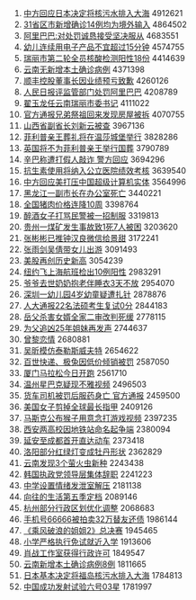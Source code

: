 1. [中方回应日本决定将核污水排入大海](http://www.baidu.com/baidu?cl=3&tn=SE_baiduhomet8_jmjb7mjw&rsv_dl=fyb_top&fr=top1000&wd=%D6%D0%B7%BD%BB%D8%D3%A6%C8%D5%B1%BE%BE%F6%B6%A8%BD%AB%BA%CB%CE%DB%CB%AE%C5%C5%C8%EB%B4%F3%BA%A3) 4912621
1. [31省区市新增确诊14例均为境外输入](http://www.baidu.com/baidu?cl=3&tn=SE_baiduhomet8_jmjb7mjw&rsv_dl=fyb_top&fr=top1000&wd=31%CA%A1%C7%F8%CA%D0%D0%C2%D4%F6%C8%B7%D5%EF14%C0%FD%BE%F9%CE%AA%BE%B3%CD%E2%CA%E4%C8%EB) 4864502
1. [阿里巴巴:对处罚诚恳接受坚决服从](http://www.baidu.com/baidu?cl=3&tn=SE_baiduhomet8_jmjb7mjw&rsv_dl=fyb_top&fr=top1000&wd=%B0%A2%C0%EF%B0%CD%B0%CD%3A%B6%D4%B4%A6%B7%A3%B3%CF%BF%D2%BD%D3%CA%DC%BC%E1%BE%F6%B7%FE%B4%D3) 4683551
1. [幼儿连续用电子产品不宜超过15分钟](http://www.baidu.com/baidu?cl=3&tn=SE_baiduhomet8_jmjb7mjw&rsv_dl=fyb_top&fr=top1000&wd=%D3%D7%B6%F9%C1%AC%D0%F8%D3%C3%B5%E7%D7%D3%B2%FA%C6%B7%B2%BB%D2%CB%B3%AC%B9%FD15%B7%D6%D6%D3) 4574755
1. [瑞丽市第二轮全员核酸检测阳性18份](http://www.baidu.com/baidu?cl=3&tn=SE_baiduhomet8_jmjb7mjw&rsv_dl=fyb_top&fr=top1000&wd=%C8%F0%C0%F6%CA%D0%B5%DA%B6%FE%C2%D6%C8%AB%D4%B1%BA%CB%CB%E1%BC%EC%B2%E2%D1%F4%D0%D418%B7%DD) 4414639
1. [云南无新增本土确诊病例](http://www.baidu.com/baidu?cl=3&tn=SE_baiduhomet8_jmjb7mjw&rsv_dl=fyb_top&fr=top1000&wd=%D4%C6%C4%CF%CE%DE%D0%C2%D4%F6%B1%BE%CD%C1%C8%B7%D5%EF%B2%A1%C0%FD) 4371398
1. [顺丰控股董事长因业绩预亏致歉](http://www.baidu.com/baidu?cl=3&tn=SE_baiduhomet8_jmjb7mjw&rsv_dl=fyb_top&fr=top1000&wd=%CB%B3%B7%E1%BF%D8%B9%C9%B6%AD%CA%C2%B3%A4%D2%F2%D2%B5%BC%A8%D4%A4%BF%F7%D6%C2%C7%B8) 4260126
1. [人民日报评监管部门处罚阿里巴巴](http://www.baidu.com/baidu?cl=3&tn=SE_baiduhomet8_jmjb7mjw&rsv_dl=fyb_top&fr=top1000&wd=%C8%CB%C3%F1%C8%D5%B1%A8%C6%C0%BC%E0%B9%DC%B2%BF%C3%C5%B4%A6%B7%A3%B0%A2%C0%EF%B0%CD%B0%CD) 4208789
1. [翟玉龙任云南瑞丽市委书记](http://www.baidu.com/baidu?cl=3&tn=SE_baiduhomet8_jmjb7mjw&rsv_dl=fyb_top&fr=top1000&wd=%B5%D4%D3%F1%C1%FA%C8%CE%D4%C6%C4%CF%C8%F0%C0%F6%CA%D0%CE%AF%CA%E9%BC%C7) 4111022
1. [官方通报兄弟祭祖回来发现房屋被拆](http://www.baidu.com/baidu?cl=3&tn=SE_baiduhomet8_jmjb7mjw&rsv_dl=fyb_top&fr=top1000&wd=%B9%D9%B7%BD%CD%A8%B1%A8%D0%D6%B5%DC%BC%C0%D7%E6%BB%D8%C0%B4%B7%A2%CF%D6%B7%BF%CE%DD%B1%BB%B2%F0) 4070755
1. [山西省副省长刘新云被查](http://www.baidu.com/baidu?cl=3&tn=SE_baiduhomet8_jmjb7mjw&rsv_dl=fyb_top&fr=top1000&wd=%C9%BD%CE%F7%CA%A1%B8%B1%CA%A1%B3%A4%C1%F5%D0%C2%D4%C6%B1%BB%B2%E9) 3967136
1. [菲利普亲王葬礼将在温莎城堡举行](http://www.baidu.com/baidu?cl=3&tn=SE_baiduhomet8_jmjb7mjw&rsv_dl=fyb_top&fr=top1000&wd=%B7%C6%C0%FB%C6%D5%C7%D7%CD%F5%D4%E1%C0%F1%BD%AB%D4%DA%CE%C2%C9%AF%B3%C7%B1%A4%BE%D9%D0%D0) 3828286
1. [英国将不为菲利普亲王举行国葬](http://www.baidu.com/baidu?cl=3&tn=SE_baiduhomet8_jmjb7mjw&rsv_dl=fyb_top&fr=top1000&wd=%D3%A2%B9%FA%BD%AB%B2%BB%CE%AA%B7%C6%C0%FB%C6%D5%C7%D7%CD%F5%BE%D9%D0%D0%B9%FA%D4%E1) 3790789
1. [辛巴称遭打假人敲诈 警方回应](http://www.baidu.com/baidu?cl=3&tn=SE_baiduhomet8_jmjb7mjw&rsv_dl=fyb_top&fr=top1000&wd=%D0%C1%B0%CD%B3%C6%D4%E2%B4%F2%BC%D9%C8%CB%C7%C3%D5%A9%20%BE%AF%B7%BD%BB%D8%D3%A6) 3694296
1. [抗生素使用将纳入公立医院绩效考核](http://www.baidu.com/baidu?cl=3&tn=SE_baiduhomet8_jmjb7mjw&rsv_dl=fyb_top&fr=top1000&wd=%BF%B9%C9%FA%CB%D8%CA%B9%D3%C3%BD%AB%C4%C9%C8%EB%B9%AB%C1%A2%D2%BD%D4%BA%BC%A8%D0%A7%BF%BC%BA%CB) 3639540
1. [中方回应美打压中国超级计算机实体](http://www.baidu.com/baidu?cl=3&tn=SE_baiduhomet8_jmjb7mjw&rsv_dl=fyb_top&fr=top1000&wd=%D6%D0%B7%BD%BB%D8%D3%A6%C3%C0%B4%F2%D1%B9%D6%D0%B9%FA%B3%AC%BC%B6%BC%C6%CB%E3%BB%FA%CA%B5%CC%E5) 3564996
1. [黑龙江一副市长在办公室死亡](http://www.baidu.com/baidu?cl=3&tn=SE_baiduhomet8_jmjb7mjw&rsv_dl=fyb_top&fr=top1000&wd=%BA%DA%C1%FA%BD%AD%D2%BB%B8%B1%CA%D0%B3%A4%D4%DA%B0%EC%B9%AB%CA%D2%CB%C0%CD%F6) 3440221
1. [全国猪肉价格连降10周](http://www.baidu.com/baidu?cl=3&tn=SE_baiduhomet8_jmjb7mjw&rsv_dl=fyb_top&fr=top1000&wd=%C8%AB%B9%FA%D6%ED%C8%E2%BC%DB%B8%F1%C1%AC%BD%B510%D6%DC) 3398764
1. [醉酒女子打骂民警被一招制服](http://www.baidu.com/baidu?cl=3&tn=SE_baiduhomet8_jmjb7mjw&rsv_dl=fyb_top&fr=top1000&wd=%D7%ED%BE%C6%C5%AE%D7%D3%B4%F2%C2%EE%C3%F1%BE%AF%B1%BB%D2%BB%D5%D0%D6%C6%B7%FE) 3319813
1. [贵州一煤矿发生事故致1死7人被困](http://www.baidu.com/baidu?cl=3&tn=SE_baiduhomet8_jmjb7mjw&rsv_dl=fyb_top&fr=top1000&wd=%B9%F3%D6%DD%D2%BB%C3%BA%BF%F3%B7%A2%C9%FA%CA%C2%B9%CA%D6%C21%CB%C07%C8%CB%B1%BB%C0%A7) 3203620
1. [张彬彬已推钟汉良微信给景甜](http://www.baidu.com/baidu?cl=3&tn=SE_baiduhomet8_jmjb7mjw&rsv_dl=fyb_top&fr=top1000&wd=%D5%C5%B1%F2%B1%F2%D2%D1%CD%C6%D6%D3%BA%BA%C1%BC%CE%A2%D0%C5%B8%F8%BE%B0%CC%F0) 3172241
1. [张雨剑吴倩带女儿出游](http://www.baidu.com/baidu?cl=3&tn=SE_baiduhomet8_jmjb7mjw&rsv_dl=fyb_top&fr=top1000&wd=%D5%C5%D3%EA%BD%A3%CE%E2%D9%BB%B4%F8%C5%AE%B6%F9%B3%F6%D3%CE) 3091493
1. [美股再创历史新高](http://www.baidu.com/baidu?cl=3&tn=SE_baiduhomet8_jmjb7mjw&rsv_dl=fyb_top&fr=top1000&wd=%C3%C0%B9%C9%D4%D9%B4%B4%C0%FA%CA%B7%D0%C2%B8%DF) 3054239
1. [纽约飞上海航班检出10例阳性](http://www.baidu.com/baidu?cl=3&tn=SE_baiduhomet8_jmjb7mjw&rsv_dl=fyb_top&fr=top1000&wd=%C5%A6%D4%BC%B7%C9%C9%CF%BA%A3%BA%BD%B0%E0%BC%EC%B3%F610%C0%FD%D1%F4%D0%D4) 2983291
1. [爷爷去世奶奶抱老伴睡衣3天不放](http://www.baidu.com/baidu?cl=3&tn=SE_baiduhomet8_jmjb7mjw&rsv_dl=fyb_top&fr=top1000&wd=%D2%AF%D2%AF%C8%A5%CA%C0%C4%CC%C4%CC%B1%A7%C0%CF%B0%E9%CB%AF%D2%C23%CC%EC%B2%BB%B7%C5) 2954070
1. [深圳一幼儿园4岁幼童疑遭扎针](http://www.baidu.com/baidu?cl=3&tn=SE_baiduhomet8_jmjb7mjw&rsv_dl=fyb_top&fr=top1000&wd=%C9%EE%DB%DA%D2%BB%D3%D7%B6%F9%D4%B04%CB%EA%D3%D7%CD%AF%D2%C9%D4%E2%D4%FA%D5%EB) 2878876
1. [人大通报22名法硕考生复试0分](http://www.baidu.com/baidu?cl=3&tn=SE_baiduhomet8_jmjb7mjw&rsv_dl=fyb_top&fr=top1000&wd=%C8%CB%B4%F3%CD%A8%B1%A822%C3%FB%B7%A8%CB%B6%BF%BC%C9%FA%B8%B4%CA%D40%B7%D6) 2844183
1. [岳父杀害女婿全家二审改判死缓](http://www.baidu.com/baidu?cl=3&tn=SE_baiduhomet8_jmjb7mjw&rsv_dl=fyb_top&fr=top1000&wd=%D4%C0%B8%B8%C9%B1%BA%A6%C5%AE%D0%F6%C8%AB%BC%D2%B6%FE%C9%F3%B8%C4%C5%D0%CB%C0%BB%BA) 2778115
1. [为父追凶25年姐妹再发声](http://www.baidu.com/baidu?cl=3&tn=SE_baiduhomet8_jmjb7mjw&rsv_dl=fyb_top&fr=top1000&wd=%CE%AA%B8%B8%D7%B7%D0%D725%C4%EA%BD%E3%C3%C3%D4%D9%B7%A2%C9%F9) 2744637
1. [曾黎恋情](http://www.baidu.com/baidu?cl=3&tn=SE_baiduhomet8_jmjb7mjw&rsv_dl=fyb_top&fr=top1000&wd=%D4%F8%C0%E8%C1%B5%C7%E9) 2680881
1. [吴昕模仿泰勒斯威夫特](http://www.baidu.com/baidu?cl=3&tn=SE_baiduhomet8_jmjb7mjw&rsv_dl=fyb_top&fr=top1000&wd=%CE%E2%EA%BF%C4%A3%B7%C2%CC%A9%C0%D5%CB%B9%CD%FE%B7%F2%CC%D8) 2654622
1. [百世快递、极兔因低价倾销被罚](http://www.baidu.com/baidu?cl=3&tn=SE_baiduhomet8_jmjb7mjw&rsv_dl=fyb_top&fr=top1000&wd=%B0%D9%CA%C0%BF%EC%B5%DD%A1%A2%BC%AB%CD%C3%D2%F2%B5%CD%BC%DB%C7%E3%CF%FA%B1%BB%B7%A3) 2587050
1. [厦门马拉松今日开跑](http://www.baidu.com/baidu?cl=3&tn=SE_baiduhomet8_jmjb7mjw&rsv_dl=fyb_top&fr=top1000&wd=%CF%C3%C3%C5%C2%ED%C0%AD%CB%C9%BD%F1%C8%D5%BF%AA%C5%DC) 2561710
1. [温州星巴克疑现不雅视频](http://www.baidu.com/baidu?cl=3&tn=SE_baiduhomet8_jmjb7mjw&rsv_dl=fyb_top&fr=top1000&wd=%CE%C2%D6%DD%D0%C7%B0%CD%BF%CB%D2%C9%CF%D6%B2%BB%D1%C5%CA%D3%C6%B5) 2496503
1. [货车司机被罚后服药身亡 官方通报](http://www.baidu.com/baidu?cl=3&tn=SE_baiduhomet8_jmjb7mjw&rsv_dl=fyb_top&fr=top1000&wd=%BB%F5%B3%B5%CB%BE%BB%FA%B1%BB%B7%A3%BA%F3%B7%FE%D2%A9%C9%ED%CD%F6%20%B9%D9%B7%BD%CD%A8%B1%A8) 2459500
1. [美国女子剪掉全球最长指甲](http://www.baidu.com/baidu?cl=3&tn=SE_baiduhomet8_jmjb7mjw&rsv_dl=fyb_top&fr=top1000&wd=%C3%C0%B9%FA%C5%AE%D7%D3%BC%F4%B5%F4%C8%AB%C7%F2%D7%EE%B3%A4%D6%B8%BC%D7) 2409126
1. [马斯克公布猴子用意念打游戏视频](http://www.baidu.com/baidu?cl=3&tn=SE_baiduhomet8_jmjb7mjw&rsv_dl=fyb_top&fr=top1000&wd=%C2%ED%CB%B9%BF%CB%B9%AB%B2%BC%BA%EF%D7%D3%D3%C3%D2%E2%C4%EE%B4%F2%D3%CE%CF%B7%CA%D3%C6%B5) 2397235
1. [西安两高校因地铁站命名起争端](http://www.baidu.com/baidu?cl=3&tn=SE_baiduhomet8_jmjb7mjw&rsv_dl=fyb_top&fr=top1000&wd=%CE%F7%B0%B2%C1%BD%B8%DF%D0%A3%D2%F2%B5%D8%CC%FA%D5%BE%C3%FC%C3%FB%C6%F0%D5%F9%B6%CB) 2380094
1. [延安至成都首开直达动车](http://www.baidu.com/baidu?cl=3&tn=SE_baiduhomet8_jmjb7mjw&rsv_dl=fyb_top&fr=top1000&wd=%D1%D3%B0%B2%D6%C1%B3%C9%B6%BC%CA%D7%BF%AA%D6%B1%B4%EF%B6%AF%B3%B5) 2373418
1. [洛阳部分红绿灯变成牡丹形状](http://www.baidu.com/baidu?cl=3&tn=SE_baiduhomet8_jmjb7mjw&rsv_dl=fyb_top&fr=top1000&wd=%C2%E5%D1%F4%B2%BF%B7%D6%BA%EC%C2%CC%B5%C6%B1%E4%B3%C9%C4%B5%B5%A4%D0%CE%D7%B4) 2362829
1. [云南发现3个萤火虫新种](http://www.baidu.com/baidu?cl=3&tn=SE_baiduhomet8_jmjb7mjw&rsv_dl=fyb_top&fr=top1000&wd=%D4%C6%C4%CF%B7%A2%CF%D63%B8%F6%D3%A9%BB%F0%B3%E6%D0%C2%D6%D6) 2243438
1. [韩国执政党领导层集体辞职](http://www.baidu.com/baidu?cl=3&tn=SE_baiduhomet8_jmjb7mjw&rsv_dl=fyb_top&fr=top1000&wd=%BA%AB%B9%FA%D6%B4%D5%FE%B5%B3%C1%EC%B5%BC%B2%E3%BC%AF%CC%E5%B4%C7%D6%B0) 2241223
1. [中学设置情绪发泄室解压](http://www.baidu.com/baidu?cl=3&tn=SE_baiduhomet8_jmjb7mjw&rsv_dl=fyb_top&fr=top1000&wd=%D6%D0%D1%A7%C9%E8%D6%C3%C7%E9%D0%F7%B7%A2%D0%B9%CA%D2%BD%E2%D1%B9) 2181138
1. [向往的生活第五季定档](http://www.baidu.com/baidu?cl=3&tn=SE_baiduhomet8_jmjb7mjw&rsv_dl=fyb_top&fr=top1000&wd=%CF%F2%CD%F9%B5%C4%C9%FA%BB%EE%B5%DA%CE%E5%BC%BE%B6%A8%B5%B5) 2089146
1. [杭州部分行政区划优化调整](http://www.baidu.com/baidu?cl=3&tn=SE_baiduhomet8_jmjb7mjw&rsv_dl=fyb_top&fr=top1000&wd=%BA%BC%D6%DD%B2%BF%B7%D6%D0%D0%D5%FE%C7%F8%BB%AE%D3%C5%BB%AF%B5%F7%D5%FB) 2068683
1. [手机号66666被拍卖32万替友还债](http://www.baidu.com/baidu?cl=3&tn=SE_baiduhomet8_jmjb7mjw&rsv_dl=fyb_top&fr=top1000&wd=%CA%D6%BB%FA%BA%C566666%B1%BB%C5%C4%C2%F432%CD%F2%CC%E6%D3%D1%BB%B9%D5%AE) 1986144
1. [《乘风破浪的姐姐2》总决赛](http://www.baidu.com/baidu?cl=3&tn=SE_baiduhomet8_jmjb7mjw&rsv_dl=fyb_top&fr=top1000&wd=%A1%B6%B3%CB%B7%E7%C6%C6%C0%CB%B5%C4%BD%E3%BD%E32%A1%B7%D7%DC%BE%F6%C8%FC) 1945465
1. [小学严格执行免试就近入学](http://www.baidu.com/baidu?cl=3&tn=SE_baiduhomet8_jmjb7mjw&rsv_dl=fyb_top&fr=top1000&wd=%D0%A1%D1%A7%D1%CF%B8%F1%D6%B4%D0%D0%C3%E2%CA%D4%BE%CD%BD%FC%C8%EB%D1%A7) 1913606
1. [肖战工作室获得行政许可](http://www.baidu.com/baidu?cl=3&tn=SE_baiduhomet8_jmjb7mjw&rsv_dl=fyb_top&fr=top1000&wd=%D0%A4%D5%BD%B9%A4%D7%F7%CA%D2%BB%F1%B5%C3%D0%D0%D5%FE%D0%ED%BF%C9) 1849547
1. [云南新增本土确诊病例8例](http://www.baidu.com/baidu?cl=3&tn=SE_baiduhomet8_jmjb7mjw&rsv_dl=fyb_top&fr=top1000&wd=%D4%C6%C4%CF%D0%C2%D4%F6%B1%BE%CD%C1%C8%B7%D5%EF%B2%A1%C0%FD8%C0%FD) 1811665
1. [日本基本决定将福岛核污水排入大海](http://www.baidu.com/baidu?cl=3&tn=SE_baiduhomet8_jmjb7mjw&rsv_dl=fyb_top&fr=top1000&wd=%C8%D5%B1%BE%BB%F9%B1%BE%BE%F6%B6%A8%BD%AB%B8%A3%B5%BA%BA%CB%CE%DB%CB%AE%C5%C5%C8%EB%B4%F3%BA%A3) 1784813
1. [中国成功发射试验六号03星](http://www.baidu.com/baidu?cl=3&tn=SE_baiduhomet8_jmjb7mjw&rsv_dl=fyb_top&fr=top1000&wd=%D6%D0%B9%FA%B3%C9%B9%A6%B7%A2%C9%E4%CA%D4%D1%E9%C1%F9%BA%C503%D0%C7) 1781997